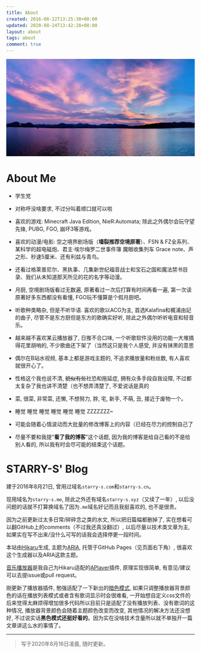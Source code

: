 ```yaml
---
title: About
created: 2016-08-22T13:25:30+08:00
updated: 2020-08-24T13:42:28+08:00
layout: about
tags: about
comment: true
---
```


!["West Lake"](images/westlake.jpg "West Lake")

# About Me

 * 学生党

 * 对称呼没啥要求, 不过分叫着顺口就可以啦

 * 喜欢的游戏: Minecraft Java Edition, NieR:Automata; 除此之外偶尔会玩守望先锋, PUBG, FGO, 崩坏3等游戏。

 * 喜欢的动漫/电影: 空之境界剧场版（**墙裂推荐空境原著**）、FSN & FZ全系列、某科学的超电磁炮、君主·埃尔梅罗二世事件簿 魔眼收集列车 Grace note、声之形、秒速5厘米、还有利兹与青鸟。

 * 还看过格莱普尼尔、黑执事、几集新世纪福音战士和宝石之国和魔法禁书目录、我们从未知道那天所见的花的名字等动漫。

 * 月厨, 空境剧场版看过无数遍, 原著看过一次后打算有时间再看一遍, 第一次读原著好多东西都没有看懂, FGO玩不懂算是个假月厨吧。

 * 听歌种类略杂, 但是不听华语. 喜欢的歌以ACG为主, 首选Kalafina和梶浦由記的曲子, 尽管不是东方厨但是东方的歌确实好听, 除此之外偶尔听听电音和轻音乐。

 * 越来越不喜欢某云播放器了, 日推不合口味, 一个听歌软件没用的功能一大堆搞得花里胡哨的, 不少歌曲还下架了（当然这只是我个人感受, 并没有抹黑的意思

 * 偶尔在B站水视频, 基本上都是游戏主题的, 不追求播放量和粉丝数, 有人喜欢就很开心了。

 * 性格这个我也说不清, ~~貌似有些~~社恐和拖延症, 拥有众多手段自我设障, 不过都太复杂了我也讲不清楚（也不想弄清楚了, 不爱说话是真的

 * 菜, 很菜, 非常菜, 还懒, 不想努力, 胖, 宅, 新手, 不萌, 丑, 接近于废物一个。

 * 睡觉 睡觉 睡觉 睡觉 睡觉 睡觉 ZZZZZZZ~

 * 可能会随着心情波动而大批量的修改博客上的内容（已经在尽力的控制自己了

 * 尽量不要和我提“**看了我的博客**”这个话题, 因为我的博客是给自己看的不是给别人看的, 所以我有时会尽可能的结束这个话题。

# STARRY-S' Blog

建于2016年8月21日, 曾用过域名`starry-s.com`和`starry-s.cn`。

现用域名为`starry-s.me`, 除此之外还有域名`starry-s.xyz`（又续了一年）, 以后没问题的话就不打算换域名了因为`.me`域名好记而且我挺喜欢的, 也不是很贵。

因为之前更新过太多日常/碎碎念之类的水文, 所以把旧篇幅都删掉了, 实在想看可以翻GitHub上的comments（不过我还真没翻过）, 以后尽量以技术类文章为主, 如果实在写不出来/没什么可写的话我会选择停更一段时间。

本站由[Hikaru](https://hikaru.alynx.one/)生成, 主题为[ARIA](https://github.com/AlynxZhou/hikaru-theme-aria), 托管于GitHub Pages（见页面右下角）, 很喜欢这个生成器以及ARIA这款主题。

[音乐播放器](https://github.com/STARRY-S/hikaru-generator-aplayer)是我自己为Hikaru适配的[APlayer](https://github.com/MoePlayer/APlayer)插件, 原理实现很简单, 有意见/建议可以去提issue或pull request。

刚更新了播放器插件, 勉强适配了一下新出的[暗色模式](https://sh.alynx.one/posts/Dark-Mode-in-Theme/), 如果只调整播放器背景颜色的话在播放列表模式或者含有歌词显示时会很难看, 一开始想自定义css文件的后来觉得太麻烦得增加很多代码所以目前只是适配了没有播放列表、没有歌词的这种情况, 播放器背景颜色会随着主题颜色改变而改变, 其他情况的解决方法还没想好, 不过说实话**黑色模式还挺好看的**。因为实在没啥技术含量所以就不单独开一篇文章讲这么水的事情了。

----

<!--aplayer
{
    "name": "尼尔机械纪元 Nier Automata - Soundtrack Medley",
    "artist": "Animenz",
    "theme": "#F6890E",
    "url": "https://music.starry-s.me/music/0f0e_0758_070b_8de6859a81025aae1e540aed59439f48.m4a",
    "cover": "https://music.starry-s.me/music/cover/109951163092751719.jpg"
}
-->

> 写于2020年8月16日凌晨, 随时更新。


